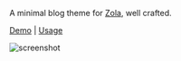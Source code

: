 A minimal blog theme for [Zola](https://www.getzola.org), well crafted.

[Demo](https://serene-demo.pages.dev) | [Usage](https://github.com/isunjn/serene/blob/latest/USAGE.md)

![screenshot](https://github.com/user-attachments/assets/60dea514-47ae-47d7-86ea-15d0533a737b)
